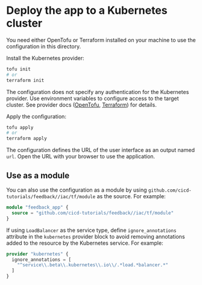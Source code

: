 # Deploy the app to a Kubernetes cluster

You need either OpenTofu or Terraform installed on your machine to use the configuration in this directory.

Install the Kubernetes provider:

```sh
tofu init
# or
terraform init
```

The configuration does not specify any authentication for the Kubernetes provider. Use environment variables to configure access to the target cluster. See provider docs ([OpenTofu](), [Terraform](https://registry.terraform.io/providers/hashicorp/kubernetes/latest/docs)) for details.

Apply the configuration:

```sh
tofu apply
# or
terraform apply
```

The configuration defines the URL of the user interface as an output named `url`. Open the URL with your browser to use the application.

## Use as a module

You can also use the configuration as a module by using `github.com/cicd-tutorials/feedback//iac/tf/module` as the source. For example:

```tf
module "feedback_app" {
  source = "github.com/cicd-tutorials/feedback//iac/tf/module"
}
```

If using `LoadBalancer` as the service type, define `ignore_annotations` attribute in the `kubernetes` provider block to avoid removing annotations added to the resource by the Kubernetes service. For example:

```tf
provider "kubernetes" {
  ignore_annotations = [
    "^service\\.beta\\.kubernetes\\.io\\/.*load.*balancer.*"
  ]
}
```